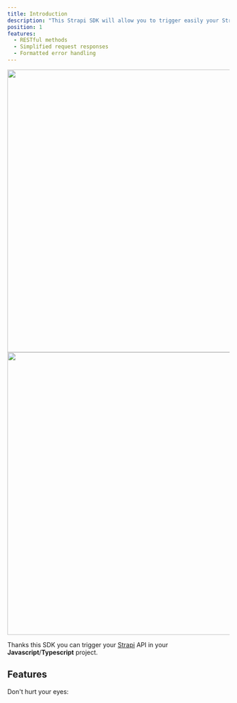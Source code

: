 ```yaml
---
title: Introduction
description: "This Strapi SDK will allow you to trigger easily your Strapi API"
position: 1
features:
  - RESTful methods
  - Simplified request responses
  - Formatted error handling
---
```


<img src="/preview-light.png" class="light-img" width="1280" height="640" alt=""/>
<img src="/preview-dark.png" class="dark-img" width="1280" height="640" alt=""/>

Thanks this SDK you can trigger your [Strapi](https://strapi.io) API in your **<span class="text-primary-500">Javascript</span>**/**<span class="text-primary-500">Typescript</span>** project.

## Features

<d-list :items="features"></d-list>

<d-alert type="info">
<p class="flex items-center">Don't hurt your eyes:&nbsp;<d-color-switcher class="inline-flex ml-2"><d-color-switcher></p>
</d-alert>
